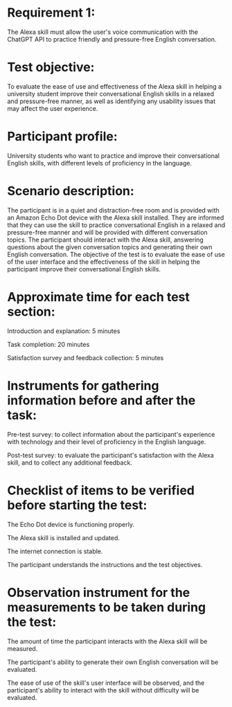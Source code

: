 # Requirement 1:
The Alexa skill must allow the user's voice communication with the ChatGPT API to practice friendly and pressure-free English conversation.

# Test objective:
To evaluate the ease of use and effectiveness of the Alexa skill in helping a university student improve their conversational English skills in a relaxed and pressure-free manner, as well as identifying any usability issues that may affect the user experience.

# Participant profile:
University students who want to practice and improve their conversational English skills, with different levels of proficiency in the language.

# Scenario description:
The participant is in a quiet and distraction-free room and is provided with an Amazon Echo Dot device with the Alexa skill installed. They are informed that they can use the skill to practice conversational English in a relaxed and pressure-free manner and will be provided with different conversation topics. The participant should interact with the Alexa skill, answering questions about the given conversation topics and generating their own English conversation. The objective of the test is to evaluate the ease of use of the user interface and the effectiveness of the skill in helping the participant improve their conversational English skills.

# Approximate time for each test section:
Introduction and explanation: 5 minutes

Task completion: 20 minutes

Satisfaction survey and feedback collection: 5 minutes

# Instruments for gathering information before and after the task:
Pre-test survey: to collect information about the participant's experience with technology and their level of proficiency in the English language.

Post-test survey: to evaluate the participant's satisfaction with the Alexa skill, and to collect any additional feedback.

# Checklist of items to be verified before starting the test:
The Echo Dot device is functioning properly.

The Alexa skill is installed and updated.

The internet connection is stable.

The participant understands the instructions and the test objectives.

# Observation instrument for the measurements to be taken during the test:
The amount of time the participant interacts with the Alexa skill will be measured.

The participant's ability to generate their own English conversation will be evaluated.

The ease of use of the skill's user interface will be observed, and the participant's ability to interact with the skill without difficulty will be evaluated.
